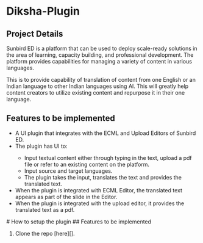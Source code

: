 # Diksha-Plugin
## Project Details
Sunbird ED is a platform that can be used to deploy scale-ready solutions in the area of learning, capacity building, and professional development. The platform provides capabilities for managing a variety of content in various languages.

This is to provide capability of translation of content from one English or an Indian language to other Indian languages using AI. This will greatly help content creators to utilize existing content and repurpose it in their one language.
## Features to be implemented
<ul>
  <li>A UI plugin that integrates with the ECML and Upload Editors of Sunbird ED.</li>
  <li>The plugin has UI to:</li>
  <ul>
    <li>Input textual content either through typing in the text, upload a pdf file or refer to an existing content on the platform.</li>
    <li>Input source and target languages.</li>
    <li>The plugin takes the input, translates the text and provides the translated text.</li>
  </ul>
  <li>When the plugin is integrated with ECML Editor, the translated text appears as part of the slide in the Editor.</li>
  <li>When the plugin is integrated with the upload editor, it provides the translated text as a pdf.</li>
</ul>
# How to setup the plugin
## Features to be implemented
<ol>
  <li>Clone the repo [here][].</li>
  
</ol>
